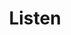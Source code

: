 ---
layout: listen3
title: Listen
description: 'Blanc Nacarat Records Label & Collectif artistique'
lang: fr
lang-ref: listen
nav-menu: true
image: null
author: null
sitemap: true
---